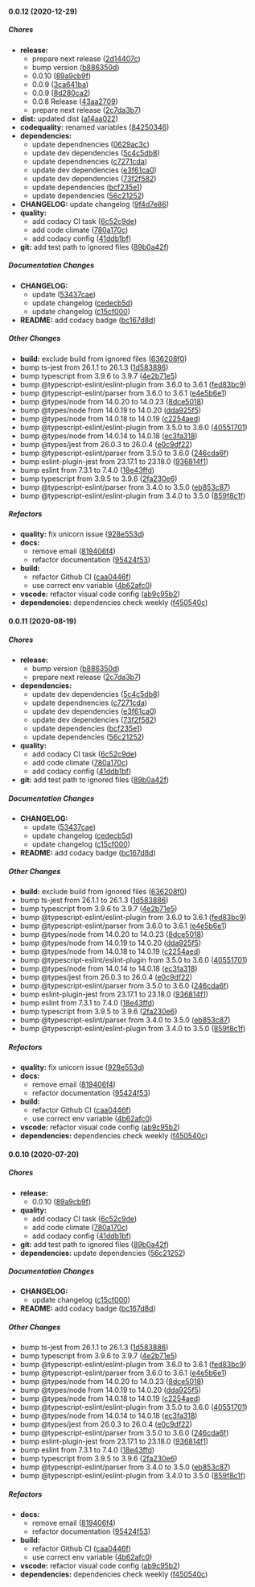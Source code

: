 #### 0.0.12 (2020-12-29)

##### Chores

* **release:**
  *  prepare next release ([2d14407c](https://github.com/gregoranders/nodejs-project-info/commit/2d14407c08ac8ae9c2f990f5fe67921ec9e9e5f4))
  *  bump version ([b886350d](https://github.com/gregoranders/nodejs-project-info/commit/b886350d4e54f4f8ca9ffc35427ccde5215676d7))
  *  0.0.10 ([89a9cb9f](https://github.com/gregoranders/nodejs-project-info/commit/89a9cb9fd9f954275ec1267ae8e2cabad6887fb3))
  *  0.0.9 ([3ca641ba](https://github.com/gregoranders/nodejs-project-info/commit/3ca641ba2daea536df92d3896f34cad6fd3943dd))
  *  0.0.9 ([8d280ca2](https://github.com/gregoranders/nodejs-project-info/commit/8d280ca22455e391a2ef394d504900344ce8383e))
  *  0.0.8 Release ([43aa2709](https://github.com/gregoranders/nodejs-project-info/commit/43aa27095dc34279a46b5692ab40fc5fee4bac67))
  *  prepare next release ([2c7da3b7](https://github.com/gregoranders/nodejs-project-info/commit/2c7da3b72866bd29b3d5ae6492b86e9365dc953e))
* **dist:**  updated dist ([a14aa022](https://github.com/gregoranders/nodejs-project-info/commit/a14aa0220f5ed7ee655b0751ad3903f289d0de75))
* **codequality:**  renamed variables ([84250346](https://github.com/gregoranders/nodejs-project-info/commit/84250346264e09abb30f53f6a21059985e021b08))
* **dependencies:**
  *  update dependnencies ([0629ac3c](https://github.com/gregoranders/nodejs-project-info/commit/0629ac3c1bc755d394fb14d393f320c9debdc5f5))
  *  update dev dependencies ([5c4c5db8](https://github.com/gregoranders/nodejs-project-info/commit/5c4c5db82f82724c157bc411f026584e427f30e4))
  *  update dependnencies ([c7271cda](https://github.com/gregoranders/nodejs-project-info/commit/c7271cda6c84e167db08a6c0601f76d338350f48))
  *  update dev dependencies ([e3f61ca0](https://github.com/gregoranders/nodejs-project-info/commit/e3f61ca0fa789cb138f7fb3fed113b21ddca0376))
  *  update dev dependencies ([73f2f582](https://github.com/gregoranders/nodejs-project-info/commit/73f2f582bb043ad08ffa37bebc4f3818ac3deee1))
  *  update dependencies ([bcf235e1](https://github.com/gregoranders/nodejs-project-info/commit/bcf235e16d49216b0120d545a39262eb5a9f0a4d))
  *  update dependencies ([56c21252](https://github.com/gregoranders/nodejs-project-info/commit/56c212526391a6a32614f0f44f956b3d43d131e2))
* **CHANGELOG:**  update changelog ([9f4d7e86](https://github.com/gregoranders/nodejs-project-info/commit/9f4d7e86a255d3d3f205aeb6c8e8f6156fbe58f4))
* **quality:**
  *  add codacy CI task ([6c52c9de](https://github.com/gregoranders/nodejs-project-info/commit/6c52c9de11ba57757446f273922c7ff0b5121fd5))
  *  add code climate ([780a170c](https://github.com/gregoranders/nodejs-project-info/commit/780a170ccd3497e5fd3c4de5e55836f4e47d7d0d))
  *  add codacy config ([41ddb1bf](https://github.com/gregoranders/nodejs-project-info/commit/41ddb1bf10e169084cd54251eac351f7a1cd7fc5))
* **git:**   add test path to ignored files ([89b0a42f](https://github.com/gregoranders/nodejs-project-info/commit/89b0a42f2bda1b3e2a4bf08e153d923784dfd06a))

##### Documentation Changes

* **CHANGELOG:**
  *  update ([53437cae](https://github.com/gregoranders/nodejs-project-info/commit/53437cae079bd8d87c5238db9c1a3c75ed71b56e))
  *  update changelog ([cedecb5d](https://github.com/gregoranders/nodejs-project-info/commit/cedecb5d024a19d07b5d231e39692e31527e924a))
  *  update changelog ([c15cf000](https://github.com/gregoranders/nodejs-project-info/commit/c15cf0003a4ab2cf9243dd04a8ba637d53aaf07b))
* **README:**  add codacy badge ([bc167d8d](https://github.com/gregoranders/nodejs-project-info/commit/bc167d8da072c2d5f18b4a885f61acfc35666ab4))

##### Other Changes

* **build:**  exclude build from ignored files ([636208f0](https://github.com/gregoranders/nodejs-project-info/commit/636208f09b050ca09ca9ee0fcbf12742a7efcc4c))
*  bump ts-jest from 26.1.1 to 26.1.3 ([1d583886](https://github.com/gregoranders/nodejs-project-info/commit/1d583886f9457abedd9e49c0836ebcfa5ae4ffde))
*  bump typescript from 3.9.6 to 3.9.7 ([4e2b71e5](https://github.com/gregoranders/nodejs-project-info/commit/4e2b71e5b256b30cecfa1bdab46a35141aa42ea3))
*  bump @typescript-eslint/eslint-plugin from 3.6.0 to 3.6.1 ([fed83bc9](https://github.com/gregoranders/nodejs-project-info/commit/fed83bc9a2ccc778330017422b76dac67368e9f7))
*  bump @typescript-eslint/parser from 3.6.0 to 3.6.1 ([e4e5b6e1](https://github.com/gregoranders/nodejs-project-info/commit/e4e5b6e1f3b068d2158faaaff82c1e4466d13f3b))
*  bump @types/node from 14.0.20 to 14.0.23 ([8dce5018](https://github.com/gregoranders/nodejs-project-info/commit/8dce5018a6763908938f0fd96c2a5a320679653c))
*  bump @types/node from 14.0.19 to 14.0.20 ([dda925f5](https://github.com/gregoranders/nodejs-project-info/commit/dda925f5c26efbefbe4499431bea23e7d37df55a))
*  bump @types/node from 14.0.18 to 14.0.19 ([c2254aed](https://github.com/gregoranders/nodejs-project-info/commit/c2254aedd9d2f0ee8aa9cc3f3ab89657bedbad50))
*  bump @typescript-eslint/eslint-plugin from 3.5.0 to 3.6.0 ([40551701](https://github.com/gregoranders/nodejs-project-info/commit/4055170182cd810ce9a4332bd32f6ab7a7caf1b7))
*  bump @types/node from 14.0.14 to 14.0.18 ([ec3fa318](https://github.com/gregoranders/nodejs-project-info/commit/ec3fa3187c2080be2656c574930590cc70dd2277))
*  bump @types/jest from 26.0.3 to 26.0.4 ([e0c9df22](https://github.com/gregoranders/nodejs-project-info/commit/e0c9df227a8725cd70580f51c7b10ca2ff77e0fe))
*  bump @typescript-eslint/parser from 3.5.0 to 3.6.0 ([246cda6f](https://github.com/gregoranders/nodejs-project-info/commit/246cda6f3d4f0ace419a8a12fa226ff072bcfba8))
*  bump eslint-plugin-jest from 23.17.1 to 23.18.0 ([936814f1](https://github.com/gregoranders/nodejs-project-info/commit/936814f1f5156b1f1f49bee623266e7e7a15dcbe))
*  bump eslint from 7.3.1 to 7.4.0 ([18e43ffd](https://github.com/gregoranders/nodejs-project-info/commit/18e43ffde32c7c7b8247160d2782842663e49534))
*  bump typescript from 3.9.5 to 3.9.6 ([2fa230e6](https://github.com/gregoranders/nodejs-project-info/commit/2fa230e6fc8290e890a657676b2e94286fe6a312))
*  bump @typescript-eslint/parser from 3.4.0 to 3.5.0 ([eb853c87](https://github.com/gregoranders/nodejs-project-info/commit/eb853c8720c1ed17bc174726a8de417f5786a20e))
*  bump @typescript-eslint/eslint-plugin from 3.4.0 to 3.5.0 ([859f8c1f](https://github.com/gregoranders/nodejs-project-info/commit/859f8c1f6203fa7e80bdc3e237ff24e9d94f6896))

##### Refactors

* **quality:**  fix unicorn issue ([928e553d](https://github.com/gregoranders/nodejs-project-info/commit/928e553d18e775069cc12df4cc1c082bbb69120e))
* **docs:**
  *  remove email ([819406f4](https://github.com/gregoranders/nodejs-project-info/commit/819406f480f11ec92858daa3be5a184d48b1c88c))
  *  refactor documentation ([95424f53](https://github.com/gregoranders/nodejs-project-info/commit/95424f53d935a82949b44866e8ccdbaf7fcf05d0))
* **build:**
  *  refactor Github CI ([caa0446f](https://github.com/gregoranders/nodejs-project-info/commit/caa0446f8fea6fc46f8b5112b833ea122a82c3ae))
  *  use correct env variable ([4b62afc0](https://github.com/gregoranders/nodejs-project-info/commit/4b62afc0f0dc623b3c15afbd7b30e6915a812a43))
* **vscode:**  refactor visual code config ([ab9c95b2](https://github.com/gregoranders/nodejs-project-info/commit/ab9c95b2c5415db2db39fe55d7ee8accfc015bb0))
* **dependencies:**  dependencies check weekly ([f450540c](https://github.com/gregoranders/nodejs-project-info/commit/f450540c42ac8dc8764a346976977f8ef2b48e48))

#### 0.0.11 (2020-08-19)

##### Chores

- **release:**
  - bump version ([b886350d](https://github.com/gregoranders/nodejs-project-info/commit/b886350d4e54f4f8ca9ffc35427ccde5215676d7))
  - prepare next release ([2c7da3b7](https://github.com/gregoranders/nodejs-project-info/commit/2c7da3b72866bd29b3d5ae6492b86e9365dc953e))
- **dependencies:**
  - update dev dependencies ([5c4c5db8](https://github.com/gregoranders/nodejs-project-info/commit/5c4c5db82f82724c157bc411f026584e427f30e4))
  - update dependnencies ([c7271cda](https://github.com/gregoranders/nodejs-project-info/commit/c7271cda6c84e167db08a6c0601f76d338350f48))
  - update dev dependencies ([e3f61ca0](https://github.com/gregoranders/nodejs-project-info/commit/e3f61ca0fa789cb138f7fb3fed113b21ddca0376))
  - update dev dependencies ([73f2f582](https://github.com/gregoranders/nodejs-project-info/commit/73f2f582bb043ad08ffa37bebc4f3818ac3deee1))
  - update dependencies ([bcf235e1](https://github.com/gregoranders/nodejs-project-info/commit/bcf235e16d49216b0120d545a39262eb5a9f0a4d))
  - update dependencies ([56c21252](https://github.com/gregoranders/nodejs-project-info/commit/56c212526391a6a32614f0f44f956b3d43d131e2))
- **quality:**
  - add codacy CI task ([6c52c9de](https://github.com/gregoranders/nodejs-project-info/commit/6c52c9de11ba57757446f273922c7ff0b5121fd5))
  - add code climate ([780a170c](https://github.com/gregoranders/nodejs-project-info/commit/780a170ccd3497e5fd3c4de5e55836f4e47d7d0d))
  - add codacy config ([41ddb1bf](https://github.com/gregoranders/nodejs-project-info/commit/41ddb1bf10e169084cd54251eac351f7a1cd7fc5))
- **git:** add test path to ignored files ([89b0a42f](https://github.com/gregoranders/nodejs-project-info/commit/89b0a42f2bda1b3e2a4bf08e153d923784dfd06a))

##### Documentation Changes

- **CHANGELOG:**
  - update ([53437cae](https://github.com/gregoranders/nodejs-project-info/commit/53437cae079bd8d87c5238db9c1a3c75ed71b56e))
  - update changelog ([cedecb5d](https://github.com/gregoranders/nodejs-project-info/commit/cedecb5d024a19d07b5d231e39692e31527e924a))
  - update changelog ([c15cf000](https://github.com/gregoranders/nodejs-project-info/commit/c15cf0003a4ab2cf9243dd04a8ba637d53aaf07b))
- **README:** add codacy badge ([bc167d8d](https://github.com/gregoranders/nodejs-project-info/commit/bc167d8da072c2d5f18b4a885f61acfc35666ab4))

##### Other Changes

- **build:** exclude build from ignored files ([636208f0](https://github.com/gregoranders/nodejs-project-info/commit/636208f09b050ca09ca9ee0fcbf12742a7efcc4c))
- bump ts-jest from 26.1.1 to 26.1.3 ([1d583886](https://github.com/gregoranders/nodejs-project-info/commit/1d583886f9457abedd9e49c0836ebcfa5ae4ffde))
- bump typescript from 3.9.6 to 3.9.7 ([4e2b71e5](https://github.com/gregoranders/nodejs-project-info/commit/4e2b71e5b256b30cecfa1bdab46a35141aa42ea3))
- bump @typescript-eslint/eslint-plugin from 3.6.0 to 3.6.1 ([fed83bc9](https://github.com/gregoranders/nodejs-project-info/commit/fed83bc9a2ccc778330017422b76dac67368e9f7))
- bump @typescript-eslint/parser from 3.6.0 to 3.6.1 ([e4e5b6e1](https://github.com/gregoranders/nodejs-project-info/commit/e4e5b6e1f3b068d2158faaaff82c1e4466d13f3b))
- bump @types/node from 14.0.20 to 14.0.23 ([8dce5018](https://github.com/gregoranders/nodejs-project-info/commit/8dce5018a6763908938f0fd96c2a5a320679653c))
- bump @types/node from 14.0.19 to 14.0.20 ([dda925f5](https://github.com/gregoranders/nodejs-project-info/commit/dda925f5c26efbefbe4499431bea23e7d37df55a))
- bump @types/node from 14.0.18 to 14.0.19 ([c2254aed](https://github.com/gregoranders/nodejs-project-info/commit/c2254aedd9d2f0ee8aa9cc3f3ab89657bedbad50))
- bump @typescript-eslint/eslint-plugin from 3.5.0 to 3.6.0 ([40551701](https://github.com/gregoranders/nodejs-project-info/commit/4055170182cd810ce9a4332bd32f6ab7a7caf1b7))
- bump @types/node from 14.0.14 to 14.0.18 ([ec3fa318](https://github.com/gregoranders/nodejs-project-info/commit/ec3fa3187c2080be2656c574930590cc70dd2277))
- bump @types/jest from 26.0.3 to 26.0.4 ([e0c9df22](https://github.com/gregoranders/nodejs-project-info/commit/e0c9df227a8725cd70580f51c7b10ca2ff77e0fe))
- bump @typescript-eslint/parser from 3.5.0 to 3.6.0 ([246cda6f](https://github.com/gregoranders/nodejs-project-info/commit/246cda6f3d4f0ace419a8a12fa226ff072bcfba8))
- bump eslint-plugin-jest from 23.17.1 to 23.18.0 ([936814f1](https://github.com/gregoranders/nodejs-project-info/commit/936814f1f5156b1f1f49bee623266e7e7a15dcbe))
- bump eslint from 7.3.1 to 7.4.0 ([18e43ffd](https://github.com/gregoranders/nodejs-project-info/commit/18e43ffde32c7c7b8247160d2782842663e49534))
- bump typescript from 3.9.5 to 3.9.6 ([2fa230e6](https://github.com/gregoranders/nodejs-project-info/commit/2fa230e6fc8290e890a657676b2e94286fe6a312))
- bump @typescript-eslint/parser from 3.4.0 to 3.5.0 ([eb853c87](https://github.com/gregoranders/nodejs-project-info/commit/eb853c8720c1ed17bc174726a8de417f5786a20e))
- bump @typescript-eslint/eslint-plugin from 3.4.0 to 3.5.0 ([859f8c1f](https://github.com/gregoranders/nodejs-project-info/commit/859f8c1f6203fa7e80bdc3e237ff24e9d94f6896))

##### Refactors

- **quality:** fix unicorn issue ([928e553d](https://github.com/gregoranders/nodejs-project-info/commit/928e553d18e775069cc12df4cc1c082bbb69120e))
- **docs:**
  - remove email ([819406f4](https://github.com/gregoranders/nodejs-project-info/commit/819406f480f11ec92858daa3be5a184d48b1c88c))
  - refactor documentation ([95424f53](https://github.com/gregoranders/nodejs-project-info/commit/95424f53d935a82949b44866e8ccdbaf7fcf05d0))
- **build:**
  - refactor Github CI ([caa0446f](https://github.com/gregoranders/nodejs-project-info/commit/caa0446f8fea6fc46f8b5112b833ea122a82c3ae))
  - use correct env variable ([4b62afc0](https://github.com/gregoranders/nodejs-project-info/commit/4b62afc0f0dc623b3c15afbd7b30e6915a812a43))
- **vscode:** refactor visual code config ([ab9c95b2](https://github.com/gregoranders/nodejs-project-info/commit/ab9c95b2c5415db2db39fe55d7ee8accfc015bb0))
- **dependencies:** dependencies check weekly ([f450540c](https://github.com/gregoranders/nodejs-project-info/commit/f450540c42ac8dc8764a346976977f8ef2b48e48))

#### 0.0.10 (2020-07-20)

##### Chores

- **release:**
  - 0.0.10 ([89a9cb9f](https://github.com/gregoranders/nodejs-project-info/commit/89a9cb9fd9f954275ec1267ae8e2cabad6887fb3))
- **quality:**
  - add codacy CI task ([6c52c9de](https://github.com/gregoranders/nodejs-project-info/commit/6c52c9de11ba57757446f273922c7ff0b5121fd5))
  - add code climate ([780a170c](https://github.com/gregoranders/nodejs-project-info/commit/780a170ccd3497e5fd3c4de5e55836f4e47d7d0d))
  - add codacy config ([41ddb1bf](https://github.com/gregoranders/nodejs-project-info/commit/41ddb1bf10e169084cd54251eac351f7a1cd7fc5))
- **git:** add test path to ignored files ([89b0a42f](https://github.com/gregoranders/nodejs-project-info/commit/89b0a42f2bda1b3e2a4bf08e153d923784dfd06a))
- **dependencies:** update dependencies ([56c21252](https://github.com/gregoranders/nodejs-project-info/commit/56c212526391a6a32614f0f44f956b3d43d131e2))

##### Documentation Changes

- **CHANGELOG:**
  - update changelog ([c15cf000](https://github.com/gregoranders/nodejs-project-info/commit/c15cf0003a4ab2cf9243dd04a8ba637d53aaf07b))
- **README:** add codacy badge ([bc167d8d](https://github.com/gregoranders/nodejs-project-info/commit/bc167d8da072c2d5f18b4a885f61acfc35666ab4))

##### Other Changes

- bump ts-jest from 26.1.1 to 26.1.3 ([1d583886](https://github.com/gregoranders/nodejs-project-info/commit/1d583886f9457abedd9e49c0836ebcfa5ae4ffde))
- bump typescript from 3.9.6 to 3.9.7 ([4e2b71e5](https://github.com/gregoranders/nodejs-project-info/commit/4e2b71e5b256b30cecfa1bdab46a35141aa42ea3))
- bump @typescript-eslint/eslint-plugin from 3.6.0 to 3.6.1 ([fed83bc9](https://github.com/gregoranders/nodejs-project-info/commit/fed83bc9a2ccc778330017422b76dac67368e9f7))
- bump @typescript-eslint/parser from 3.6.0 to 3.6.1 ([e4e5b6e1](https://github.com/gregoranders/nodejs-project-info/commit/e4e5b6e1f3b068d2158faaaff82c1e4466d13f3b))
- bump @types/node from 14.0.20 to 14.0.23 ([8dce5018](https://github.com/gregoranders/nodejs-project-info/commit/8dce5018a6763908938f0fd96c2a5a320679653c))
- bump @types/node from 14.0.19 to 14.0.20 ([dda925f5](https://github.com/gregoranders/nodejs-project-info/commit/dda925f5c26efbefbe4499431bea23e7d37df55a))
- bump @types/node from 14.0.18 to 14.0.19 ([c2254aed](https://github.com/gregoranders/nodejs-project-info/commit/c2254aedd9d2f0ee8aa9cc3f3ab89657bedbad50))
- bump @typescript-eslint/eslint-plugin from 3.5.0 to 3.6.0 ([40551701](https://github.com/gregoranders/nodejs-project-info/commit/4055170182cd810ce9a4332bd32f6ab7a7caf1b7))
- bump @types/node from 14.0.14 to 14.0.18 ([ec3fa318](https://github.com/gregoranders/nodejs-project-info/commit/ec3fa3187c2080be2656c574930590cc70dd2277))
- bump @types/jest from 26.0.3 to 26.0.4 ([e0c9df22](https://github.com/gregoranders/nodejs-project-info/commit/e0c9df227a8725cd70580f51c7b10ca2ff77e0fe))
- bump @typescript-eslint/parser from 3.5.0 to 3.6.0 ([246cda6f](https://github.com/gregoranders/nodejs-project-info/commit/246cda6f3d4f0ace419a8a12fa226ff072bcfba8))
- bump eslint-plugin-jest from 23.17.1 to 23.18.0 ([936814f1](https://github.com/gregoranders/nodejs-project-info/commit/936814f1f5156b1f1f49bee623266e7e7a15dcbe))
- bump eslint from 7.3.1 to 7.4.0 ([18e43ffd](https://github.com/gregoranders/nodejs-project-info/commit/18e43ffde32c7c7b8247160d2782842663e49534))
- bump typescript from 3.9.5 to 3.9.6 ([2fa230e6](https://github.com/gregoranders/nodejs-project-info/commit/2fa230e6fc8290e890a657676b2e94286fe6a312))
- bump @typescript-eslint/parser from 3.4.0 to 3.5.0 ([eb853c87](https://github.com/gregoranders/nodejs-project-info/commit/eb853c8720c1ed17bc174726a8de417f5786a20e))
- bump @typescript-eslint/eslint-plugin from 3.4.0 to 3.5.0 ([859f8c1f](https://github.com/gregoranders/nodejs-project-info/commit/859f8c1f6203fa7e80bdc3e237ff24e9d94f6896))

##### Refactors

- **docs:**
  - remove email ([819406f4](https://github.com/gregoranders/nodejs-project-info/commit/819406f480f11ec92858daa3be5a184d48b1c88c))
  - refactor documentation ([95424f53](https://github.com/gregoranders/nodejs-project-info/commit/95424f53d935a82949b44866e8ccdbaf7fcf05d0))
- **build:**
  - refactor Github CI ([caa0446f](https://github.com/gregoranders/nodejs-project-info/commit/caa0446f8fea6fc46f8b5112b833ea122a82c3ae))
  - use correct env variable ([4b62afc0](https://github.com/gregoranders/nodejs-project-info/commit/4b62afc0f0dc623b3c15afbd7b30e6915a812a43))
- **vscode:** refactor visual code config ([ab9c95b2](https://github.com/gregoranders/nodejs-project-info/commit/ab9c95b2c5415db2db39fe55d7ee8accfc015bb0))
- **dependencies:** dependencies check weekly ([f450540c](https://github.com/gregoranders/nodejs-project-info/commit/f450540c42ac8dc8764a346976977f8ef2b48e48))
